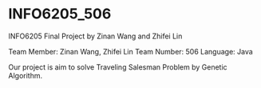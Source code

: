 # INFO6205_506
INFO6205 Final Project by Zinan Wang and Zhifei Lin

Team Member: Zinan Wang, Zhifei Lin
Team Number: 506
Language: Java

Our project is aim to solve Traveling Salesman Problem by Genetic Algorithm.

